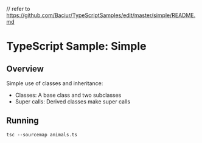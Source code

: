// refer to https://github.com/Baciur/TypeScriptSamples/edit/master/simple/README.md

# TypeScript Sample: Simple 

## Overview 

Simple use of classes and inheritance:
- Classes:  A base class and two subclasses 
- Super calls: Derived classes make super calls


## Running 

`tsc --sourcemap animals.ts`
